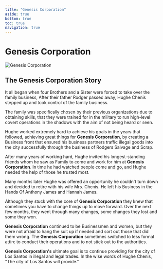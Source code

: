 ```yaml
---
title: "Genesis Corporation"
aside: true
bottom: true
toc: true
navigation: true
---
```


# Genesis Corporation

![Genesis Corporation](https://cdn.discordapp.com/attachments/1076735067516309544/1156880934616957040/5.png)

## The Genesis Corporation Story

It all began when four Brothers and a Sister were forced to take over the family business, After their father Rodger passed away, Hughe Chenis stepped up and took control of the family business.

The family was specifically chosen by their previous organizations due to obtaining skills, that they were trained for in the military to run high-level covert operations in the shadows with the aim of not being heard or seen.

Hughe worked extremely hard to achieve his goals in the years that followed, achieving great things for **Genesis Corporation**, by creating a Business front that ensured his business partners traffic illegal goods into the city successfully through the business of Rodgers Salvage and Scrap.

After many years of working hard, Hughe invited his longest-standing friends whom he saw as Family to come and work for him at **Genesis Corporation**. In time he had watched people come and go, and Hughe needed the help of those he trusted most.

Many months later Hughe was offered an opportunity he couldn't turn down and decided to retire with his wife Mrs. Chenis. He left his Business in the Hands Of Anthony James and Hannah James.

Although they stuck with the core of **Genesis Corporation** they knew that sometimes you have to change things up to move forward. Over the next few months, they went through many changes, some changes they lost and some they won.

**Genesis Corporation** continued to be Businessmen and women, but they were not afraid to hang the suit up if needed and sort out those that did them wrong. The **Genesis Corporation** sometimes switched to less formal attire to conduct their operations and to not stick out to the authorities.

**Genesis Corporation's** ultimate goal is to continue providing for the city of Los Santos in illegal and legal trades. In the wise words of Hughe Chenis, "The city of Los Santos will provide."
